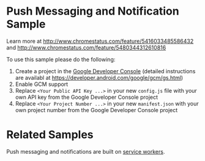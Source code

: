 Push Messaging and Notification Sample
===

Learn more at http://www.chromestatus.com/feature/5416033485586432 and http://www.chromestatus.com/feature/5480344312610816

To use this sample please do the following:

1. Create a project in the [Google Developer Console](https://console.developers.google.com) (detailed instructions are availabl at https://developer.android.com/google/gcm/gs.html)
2. Enable GCM support
3. Replace `<Your Public API Key ...>` in your new `config.js` file with your own API key from the Google Developer Console project
4. Replace `<Your Project Number ...>` in your new `manifest.json` with your own project number from the Google Developer Console project

# Related Samples
  Push messaging and notifications are built on [service workers](https://github.com/GoogleChrome/samples/tree/gh-pages/service-worker). 
